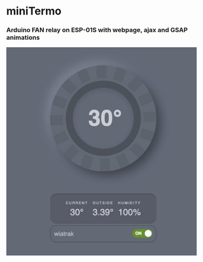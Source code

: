 # miniTermo
 ### Arduino FAN relay on  ESP-01S with webpage, ajax and GSAP animations


![](miniTermo.jpg)